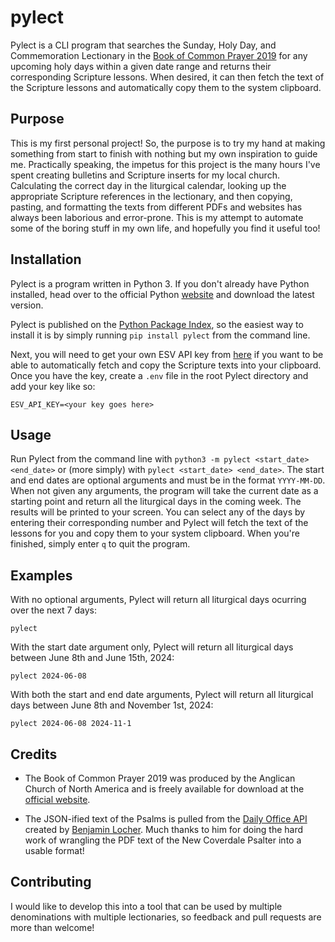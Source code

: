 # pylect

Pylect is a CLI program that searches the Sunday, Holy Day, and Commemoration Lectionary in the [Book of Common Prayer 2019](https://bcp2019.anglicanchurch.net/) for any upcoming holy days within a given date range and returns their corresponding Scripture lessons. When desired, it can then fetch the text of the Scripture lessons and automatically copy them to the system clipboard.

## Purpose

This is my first personal project! So, the purpose is to try my hand at making something from start to finish with nothing but my own inspiration to guide me. Practically speaking, the impetus for this project is the many hours I've spent creating bulletins and Scripture inserts for my local church. Calculating the correct day in the liturgical calendar, looking up the appropriate Scripture references in the lectionary, and then copying, pasting, and formatting the texts from different PDFs and websites has always been laborious and error-prone. This is my attempt to automate some of the boring stuff in my own life, and hopefully you find it useful too!

## Installation

Pylect is a program written in Python 3. If you don't already have Python installed, head over to the official Python [website](https://www.python.org/) and download the latest version.

Pylect is published on the [Python Package Index](https://pypi.org/project/pylect/), so the easiest way to install it is by simply running `pip install pylect` from the command line.

Next, you will need to get your own ESV API key from [here](https://api.esv.org/) if you want to be able to automatically fetch and copy the Scripture texts into your clipboard. Once you have the key, create a `.env` file in the root Pylect directory and add your key like so:

```
ESV_API_KEY=<your key goes here>
```

## Usage

Run Pylect from the command line with `python3 -m pylect <start_date> <end_date>` or (more simply) with `pylect <start_date> <end_date>`. The start and end dates are optional arguments and must be in the format `YYYY-MM-DD`. When not given any arguments, the program will take the current date as a starting point and return all the liturgical days in the coming week. The results will be printed to your screen. You can select any of the days by entering their corresponding number and Pylect will fetch the text of the lessons for you and copy them to your system clipboard. When you're finished, simply enter `q` to quit the program.

## Examples

With no optional arguments, Pylect will return all liturgical days ocurring over the next 7 days:

```
pylect
```

With the start date argument only, Pylect will return all liturgical days between June 8th and June 15th, 2024:

```
pylect 2024-06-08
```

With both the start and end date arguments, Pylect will return all liturgical days between June 8th and November 1st, 2024:

```
pylect 2024-06-08 2024-11-1
```

## Credits

- The Book of Common Prayer 2019 was produced by the Anglican Church of North America and is freely available for download at the [official website](https://bcp2019.anglicanchurch.net/).

- The JSON-ified text of the Psalms is pulled from the [Daily Office API](https://api.dailyoffice2019.com/api/) created by [Benjamin Locher](https://github.com/blocher). Much thanks to him for doing the hard work of wrangling the PDF text of the New Coverdale Psalter into a usable format!

## Contributing

I would like to develop this into a tool that can be used by multiple denominations with multiple lectionaries, so feedback and pull requests are more than welcome!
